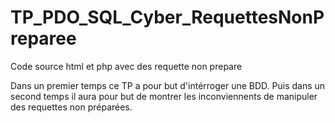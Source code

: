 # TP_PDO_SQL_Cyber_RequettesNonPreparee
Code source html et php avec des requette non prepare

Dans un premier temps ce TP a pour but d'intérroger une BDD.
Puis dans un second temps il aura pour but de montrer les inconviennents de manipuler des requettes non préparées.
